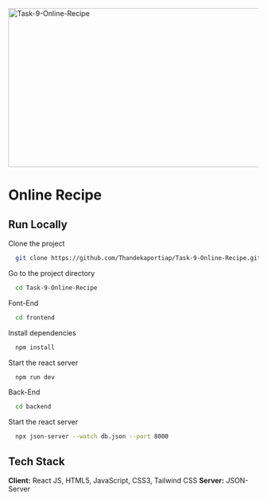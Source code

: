 <img src="https://socialify.git.ci/Thandekaportiap/Task-9-Online-Recipe/image?language=1&owner=1&name=1&stargazers=1&theme=Light" alt="Task-9-Online-Recipe" width="640" height="320" />
<h1>Online Recipe</h1>

## Run Locally
Clone the project
```bash
  git clone https://github.com/Thandekaportiap/Task-9-Online-Recipe.git
```
Go to the project directory
```bash
  cd Task-9-Online-Recipe
```
Font-End
```bash
  cd frontend
```
Install dependencies
```bash
  npm install
```
Start the react server
```bash
  npm run dev
```
Back-End
```bash
  cd backend
```
Start the react server
```bash
  npx json-server --watch db.json --port 8000
```
## Tech Stack
**Client:** React JS, HTML5, JavaScript, CSS3, Tailwind CSS
**Server:** JSON-Server
